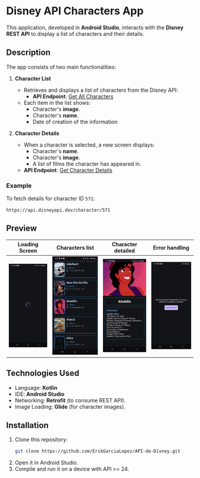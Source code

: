 # Disney API Characters App

This application, developed in **Android Studio**, interacts with the **Disney REST API** to display a list of characters and their details.

## Description

The app consists of two main functionalities:

1. **Character List**
   - Retrieves and displays a list of characters from the Disney API:
     - **API Endpoint**: [Get All Characters](https://api.disneyapi.dev/character?pageSize=7438)
   - Each item in the list shows:
     - Character's **image**.
     - Character's **name**.
     - Date of creation of the information

2. **Character Details**
   - When a character is selected, a new screen displays:
     - Character's **name**.
     - Character's **image**.
     - A list of films the character has appeared in.
   - **API Endpoint**: [Get Character Details](https://api.disneyapi.dev/character/id)

### Example
To fetch details for character ID `571`:
```plaintext
https://api.disneyapi.dev/character/571
```

## Preview 

| Loading Screen                            | Characters list                           | Character detailed                        | Error handling                            |
| ----------------------------------------- | ----------------------------------------- | ----------------------------------------- | ----------------------------------------- |
| <img src="./docs/images/img1.jpeg"/>      | <img src="./docs/images/img2.jpeg"/>      | <img src="./docs/images/img3.jpeg"/>      | <img src="./docs/images/img4.jpeg"/>      |

## Technologies Used
- Language: **Kotlin**
- IDE: **Android Studio**
- Networking: **Retrofit** (to consume REST API).
- Image Loading: **Glide** (for character images).

## Installation
1. Clone this repository:
   ```bash
   git clone https://github.com/ErikGarciaLopez/API-de-Disney.git
   ```
2. Open it in Android Studio.
3. Compile and run it on a device with API >= 24.
